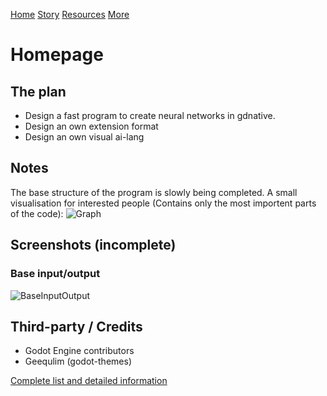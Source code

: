 [Home](https://uranosnetworkcreation.github.io/) [Story]() [Resources]() [More]()
# Homepage

## The plan
- Design a fast program to create neural networks in gdnative.
- Design an own extension format
- Design an own visual ai-lang

## Notes
The base structure of the program is slowly being completed. A small visualisation for interested people (Contains only the most importent parts of the code):
![Graph](https://raw.githubusercontent.com/UranosNetworkCreation/UranosNetworkCreaton/main/dev-base-graph.png)

## Screenshots (incomplete)
### Base input/output
![BaseInputOutput](https://raw.githubusercontent.com/UranosNetworkCreation/UranosNetworkCreaton/main/examples/baseOutputInput.png)

## Third-party / Credits
- Godot Engine contributors
- Geequlim (godot-themes)

[Complete list and detailed information](https://github.com/UranosNetworkCreation/UranosNetworkCreaton/blob/main/THIRDPARTY.md)